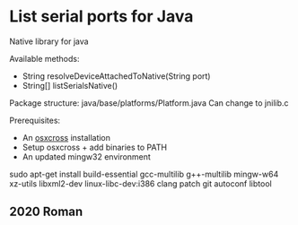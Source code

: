 # List serial ports for Java

Native library for java

Available methods:
* String resolveDeviceAttachedToNative(String port)
* String[] listSerialsNative()

Package structure:
java/base/platforms/Platform.java
Сan change to jnilib.c

Prerequisites:
* An [osxcross](https://github.com/tpoechtrager/osxcross) installation
* Setup osxcross + add binaries to PATH
* An updated mingw32 environment

sudo apt-get install build-essential gcc-multilib g++-multilib mingw-w64 xz-utils libxml2-dev linux-libc-dev:i386 clang patch git autoconf libtool

## 2020 Roman
